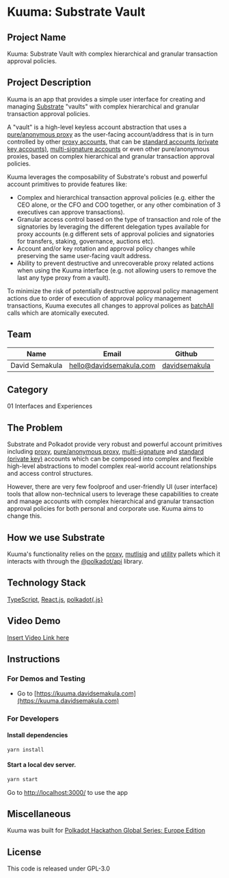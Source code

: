 # Kuuma: Substrate Vault

## Project Name

Kuuma: Substrate Vault with complex hierarchical and granular transaction approval policies.


## Project Description

Kuuma is an app that provides a simple user interface for creating and managing [Substrate](https://substrate.io/) "vaults" with complex hierarchical and granular transaction approval policies.

A "vault" is a high-level keyless account abstraction that uses a [pure/anonymous proxy](https://wiki.polkadot.network/docs/learn-proxies#anonymous-proxy-pure-proxy) as the user-facing account/address 
that is in turn controlled by other [proxy accounts](https://wiki.polkadot.network/docs/learn-proxies), that can be [standard accounts (private key accounts)](https://wiki.polkadot.network/docs/learn-accounts), [multi-signature accounts](https://wiki.polkadot.network/docs/learn-account-multisig) 
or even other pure/anonymous proxies, based on complex hierarchical and granular transaction approval policies.

Kuuma leverages the composability of Substrate's robust and powerful account primitives to provide features like:

- Complex and hierarchical transaction approval policies (e.g. either the CEO alone, or the CFO and COO together, or any other combination of 3 executives can approve transactions).
- Granular access control based on the type of transaction and role of the signatories by leveraging the different delegation types available for proxy accounts (e.g different sets of approval policies and signatories for transfers, staking, governance, auctions etc).
- Account and/or key rotation and approval policy changes while preserving the same user-facing vault address.
- Ability to prevent destructive and unrecoverable proxy related actions when using the Kuuma interface (e.g. not allowing users to remove the last any type proxy from a vault).


To minimize the risk of potentially destructive approval policy management actions due to order of execution of approval policy management transactions, Kuuma executes all changes to approval polices as [batchAll](https://polkadot.js.org/docs/substrate/extrinsics#batchallcalls-veccall) calls which are atomically executed.

## Team

| Name           | Email                   | Github                                            |
|----------------|-------------------------|---------------------------------------------------|
| David Semakula | hello@davidsemakula.com | [davidsemakula](https://github.com/davidsemakula) |


## Category

01 Interfaces and Experiences


## The Problem

Substrate and Polkadot provide very robust and powerful account primitives including [proxy](https://wiki.polkadot.network/docs/learn-proxies), [pure/anonymous proxy](https://wiki.polkadot.network/docs/learn-proxies#anonymous-proxy-pure-proxy), [multi-signature](https://wiki.polkadot.network/docs/learn-account-multisig) and [standard (private key)](https://wiki.polkadot.network/docs/learn-accounts) accounts
which can be composed into complex and flexible high-level abstractions to model complex real-world account relationships and access control structures.

However, there are very few foolproof and user-friendly UI (user interface) tools that allow non-technical users to leverage these capabilities to create and manage accounts with complex hierarchical and granular transaction approval policies for both personal and corporate use.
Kuuma aims to change this.


## How we use Substrate

Kuuma's functionality relies on the [proxy](https://github.com/paritytech/substrate/tree/master/frame/proxy), [mutlisig](https://github.com/paritytech/substrate/tree/master/frame/multisig) and [utility](https://github.com/paritytech/substrate/tree/master/frame/utility) pallets which it interacts with through the [@polkadot/api](https://www.npmjs.com/package/@polkadot/api) library.


## Technology Stack
[TypeScript](https://www.typescriptlang.org/), [React.js](https://reactjs.org/), [polkadot{.js}](https://polkadot.js.org/)


## Video Demo
[Insert Video Link here]()

[//]: # (TODO: Add video link)


## Instructions

### For Demos and Testing

- Go to [https://kuuma.davidsemakula.com](https://kuuma.davidsemakula.com)


### For Developers

#### Install dependencies

```shell
yarn install
```

#### Start a local dev server.

```sh
yarn start
```

Go to [http://localhost:3000/](http://localhost:3000/) to use the app


## Miscellaneous

Kuuma was built for [Polkadot Hackathon Global Series: Europe Edition](https://www.polkadotglobalseries.com/)


## License
This code is released under GPL-3.0